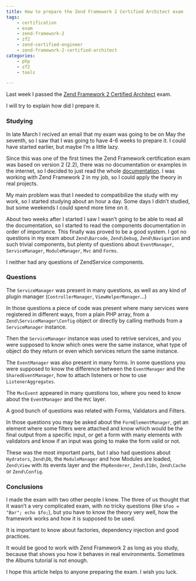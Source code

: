 ```yaml
---
title: How to prepare the Zend Framework 2 Certified Architect exam
tags:
    - certification
    - exam
    - zend-framework-2
    - zf2
    - zend-certified-engineer
    - zend-framework-2-certified-architect
categories:
    - php
    - zf2
    - tools

---
```


Last week I passed the [Zend Framework 2 Certified Architect](http://www.zend.com/en/yellow-pages/ZEND021590) exam.

I will try to explain how did I prepare it.

### Studying

In late March I recived an email that my exam was going to be on May the seventh, so I saw that I was going to have 4-6 weeks to prepare it. I could have started earlier, but maybe I’m a little lazy.

Since this was one of the first times the Zend Framework certification exam was based on version 2 (2.2), there was no documentation or examples in the internet, so I decided to just read the whole [documentation](http://framework.zend.com/manual/2.2/en/user-guide/overview.html). I was working with Zend Framework 2 in my job, so I could apply the theory in real projects.

My main problem was that I needed to compatibilize the study with my work, so I started studying about an hour a day. Some days I didn’t studied, but some weekends I could spend more time on it.

About two weeks after I started I saw I wasn’t going to be able to read all the documentation, so I started to read the components documentation in order of importance. This finally was proved to be a good system. I got no questions in my exam about `Zend\Barcode`, `Zend\Debug`, `Zend\Navigation` and such trivial components, but plenty of questions about `EventManager`, `ServiceManager`, `ModuleManager`, `Mvc` and `Forms`.

I neither had any questions of ZendService components.

### Questions

The `ServiceManager` was present in many questions, as well as any kind of plugin manager (`ControllerManager`, `ViewHelperManager`…)

In those questions a piece of code was present where many services were registered in different ways, from a plain PHP array, from a `Zend\ServiceManager\Config` object or directly by calling methods from a `ServiceManager` instance.

Then the `ServiceManager` instance was used to retrive services, and you were supposed to know which ones were the same instance, what type of object do they return or even which services return the same instance.

The `EventManager` was also present in many forms. In some questions you were supposed to know the difference between the `EventManager` and the `SharedEventManager`, how to attach listeners or how to use `ListenerAggregates`.

The `MvcEvent` appeared in many questions too, where you need to know about the `EventManager` and the `MVC` layer.

A good bunch of questions was related with Forms, Validators and Filters.

In those questions you may be asked about the `FormElementManager`, get an element where some filters were attached and know which would be the final output from a specific input, or get a form with many elements with validators and know if an input was going to make the form valid or not.

These was the most important parts, but I also had questions about `Hydrators`, `Zend\Db`, the `ModuleManager` and how Modules are loaded, `Zend\View` with its events layer and the `PhpRenderer`, `Zend\I18n`, `Zend\Cache` or `Zend\Config`.

### Conclusions

I made the exam with two other people I knew. The three of us thought that it wasn’t a very complicated exam, with no tricky questions (like `$foo = "Bar"; echo $fo;`), but you have to know the theory very well, how the framework works and how it is supposed to be used.

It is important to know about factories, dependency injection and good practices.

It would be good to work with Zend Framework 2 as long as you study, because that shows you how it behaves in real environments. Sometimes the Albums tutorial is not enough.

I hope this article helps to anyone preparing the exam. I wish you luck.
